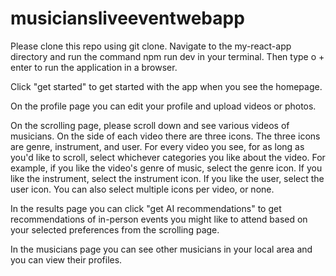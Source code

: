 # musiciansliveeventwebapp
Please clone this repo using git clone. Navigate to the my-react-app directory and run the command npm run dev in your terminal. Then type o + enter to run the application in a browser.

Click "get started" to get started with the app when you see the homepage.

On the profile page you can edit your profile and upload videos or photos.

On the scrolling page, please scroll down and see various videos of musicians. On the side of each video there are three icons. The three icons are genre, instrument, and user. For every video you see, for as long as you'd like to scroll, select whichever categories you like about the video. For example, if you like the video's genre of music, select the genre icon. If you like the instrument, select the instrument icon. If you like the user, select the user icon. You can also select multiple icons per video, or none.

In the results page you can click "get AI recommendations" to get recommendations of in-person events you might like to attend based on your selected preferences from the scrolling page.

In the musicians page you can see other musicians in your local area and you can view their profiles.
